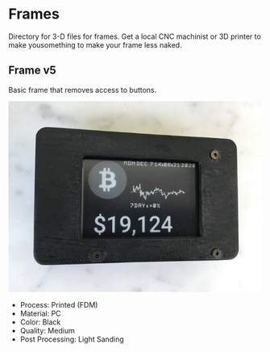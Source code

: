 # Frames

Directory for 3-D files for frames. Get a local CNC machinist or 3D printer to make yousomething to make your frame less naked. 

## Frame v5

Basic frame that removes access to buttons.

![Action Shot](/images/actionshot/Framev5.jpg)

- Process: Printed (FDM)
- Material: PC 
- Color: Black
- Quality: Medium
- Post Processing: Light Sanding
